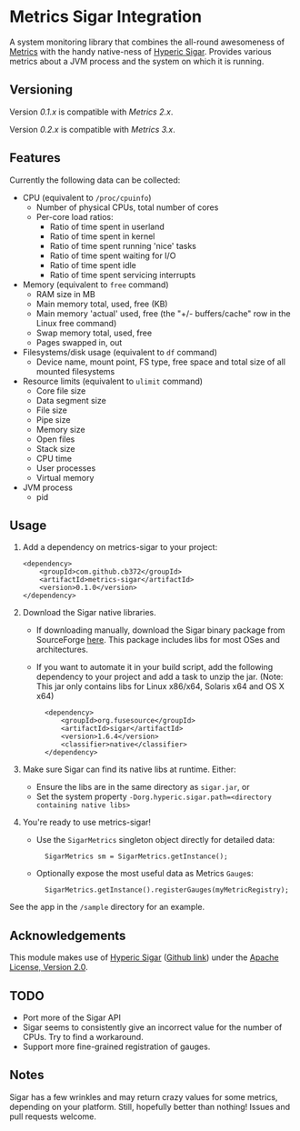 # Metrics Sigar Integration #

A system monitoring library that combines the all-round awesomeness of [Metrics](https://github.com/codahale/metrics) with the handy native-ness of [Hyperic Sigar](http://support.hyperic.com/display/SIGAR/Home). Provides various metrics about a JVM process and the system on which it is running.

## Versioning ##

Version *0.1.x* is compatible with *Metrics 2.x*.

Version *0.2.x* is compatible with *Metrics 3.x*.

## Features ##

Currently the following data can be collected:

* CPU (equivalent to `/proc/cpuinfo`)
    * Number of physical CPUs, total number of cores
    * Per-core load ratios:
        * Ratio of time spent in userland
        * Ratio of time spent in kernel
        * Ratio of time spent running 'nice' tasks
        * Ratio of time spent waiting for I/O
        * Ratio of time spent idle
        * Ratio of time spent servicing interrupts 
* Memory (equivalent to `free` command)
    * RAM size in MB
    * Main memory total, used, free (KB)
    * Main memory 'actual' used, free (the "+/- buffers/cache" row in the Linux free command)
    * Swap memory total, used, free
    * Pages swapped in, out
* Filesystems/disk usage (equivalent to `df` command)
    * Device name, mount point, FS type, free space and total size of all mounted filesystems
* Resource limits (equivalent to `ulimit` command)
    * Core file size
    * Data segment size
    * File size
    * Pipe size
    * Memory size
    * Open files
    * Stack size
    * CPU time
    * User processes
    * Virtual memory
* JVM process
    * pid

## Usage ##

 1. Add a dependency on metrics-sigar to your project:

        <dependency>
            <groupId>com.github.cb372</groupId>
            <artifactId>metrics-sigar</artifactId>
            <version>0.1.0</version>
        </dependency>

 2. Download the Sigar native libraries. 
    * If downloading manually, download the Sigar binary package from SourceForge [here](http://sourceforge.net/projects/sigar/files/sigar/1.6/). This package includes libs for most OSes and architectures.
    * If you want to automate it in your build script, add the following dependency to your project and add a task to unzip the jar. (Note: This jar only contains libs for Linux x86/x64, Solaris x64 and OS X x64)
    
            <dependency>
                <groupId>org.fusesource</groupId>
                <artifactId>sigar</artifactId>
                <version>1.6.4</version>
                <classifier>native</classifier>
            </dependency>

 3. Make sure Sigar can find its native libs at runtime. Either:
    * Ensure the libs are in the same directory as `sigar.jar`, or
    * Set the system property `-Dorg.hyperic.sigar.path=<directory containing native libs>`

 4. You're ready to use metrics-sigar! 
    * Use the `SigarMetrics` singleton object directly for detailed data:
    
            SigarMetrics sm = SigarMetrics.getInstance();

    * Optionally expose the most useful data as Metrics `Gauge`s:
    
            SigarMetrics.getInstance().registerGauges(myMetricRegistry);

See the app in the `/sample` directory for an example.

## Acknowledgements ##

This module makes use of [Hyperic Sigar](http://support.hyperic.com/display/SIGAR/Home) ([Github link](https://github.com/hyperic/sigar)) under the [Apache License, Version 2.0](http://www.apache.org/licenses/LICENSE-2.0).

## TODO ##

* Port more of the Sigar API
* Sigar seems to consistently give an incorrect value for the number of CPUs. Try to find a workaround.
* Support more fine-grained registration of gauges.

## Notes ##

Sigar has a few wrinkles and may return crazy values for some metrics, depending on your platform. Still, hopefully better than nothing! Issues and pull requests welcome.
